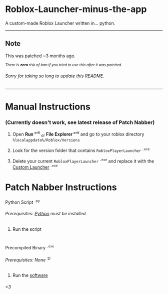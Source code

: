 # Roblox-Launcher-minus-the-app
A custom-made Roblox Launcher written in... python.

---

## Note

This was patched ~3 months ago.

<sub> *There is **zero** risk of ban if you tried to use this after it was patched.* </sub>

###### Sorry for taking so long to update this README.
---
# Manual Instructions 
### (Currently doesn't work, see latest release of Patch Nabber)

1. Open **Run**<sup> `⊞+R`</sup> <sub>or</sub> **File Explorer**<sup> `⊞+W`</sup> and go to your roblox directory `%localappdata%/Roblox/Versions`

2. Look for the version folder that contains `RobloxPlayerLauncher`<sup> `.exe`</sup>

3. Delete your current `RobloxPlayerLauncher`<sup> `.exe`</sup> and replace it with the [Custom Launcher](https://github.com/lolmanurfunny/Roblox-Launcher-minus-the-app/releases/tag/CL-v1.1.1)<sup> `.exe`</sup>

# Patch Nabber Instructions

Python Script<sup> `.py`</sup>
###### Prerequisites: [Python](https://www.python.org/downloads/windows/) must be installed.
  1. Run the script
#
Precompiled Binary<sup> `.exe`</sup>
###### Prerequisites: None<sup> :D</sup>
  1. Run the [software](../releases/latest)

###### <3
